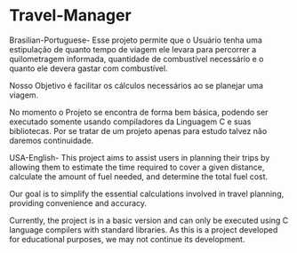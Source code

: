 # Travel-Manager
Brasilian-Portuguese-
Esse projeto permite que o Usuário tenha uma estipulação de quanto tempo de viagem ele levara para percorrer a quilometragem informada, quantidade de combustível necessário e o quanto ele devera gastar com combustível.

Nosso Objetivo é facilitar os cálculos necessários ao se planejar uma viagem.

No momento o Projeto se encontra de forma bem básica, podendo ser executado somente usando compiladores da Linguagem C e suas bibliotecas.
Por se tratar de um projeto apenas para estudo talvez não daremos continuidade.

USA-English-
This project aims to assist users in planning their trips by allowing them to estimate the time required to cover a given distance, calculate the amount of fuel needed, and determine the total fuel cost.

Our goal is to simplify the essential calculations involved in travel planning, providing convenience and accuracy.

Currently, the project is in a basic version and can only be executed using C language compilers with standard libraries.
As this is a project developed for educational purposes, we may not continue its development.


